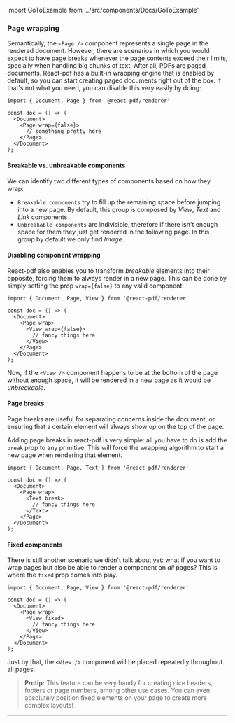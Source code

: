 import GoToExample from '../src/components/Docs/GoToExample'

### Page wrapping

Semantically, the `<Page />` component represents a single page in the rendered document. However, there are scenarios in which you would expect to have page breaks whenever the page contents exceed their limits, specially when handling big chunks of text. After all, PDFs are paged documents. React-pdf has a built-in wrapping engine that is enabled by default, so you can start creating paged documents right out of the box. If that's not what you need, you can disable this very easily by doing:

```
import { Document, Page } from '@react-pdf/renderer'

const doc = () => (
  <Document>
    <Page wrap={false}>
      // something pretty here
    </Page>
  </Document>
);
```

<GoToExample name="page-wrap" />

#### Breakable vs. unbreakable components

We can identify two different types of components based on how they wrap:

- `Breakable components` try to fill up the remaining space before jumping into a new page. By default, this group is composed by _View_, _Text_ and _Link_ components
- `Unbreakable components` are indivisible, therefore if there isn't enough space for them they just get rendered in the following page. In this group by default we only find _Image_.

<GoToExample name="breakable-unbreakable" />

#### Disabling component wrapping

React-pdf also enables you to transform _breakable_ elements into their opposite, forcing them to always render in a new page. This can be done by simply setting the prop `wrap={false}` to any valid component:

```
import { Document, Page, View } from '@react-pdf/renderer'

const doc = () => (
  <Document>
    <Page wrap>
      <View wrap={false}>
        // fancy things here
      </View>
    </Page>
  </Document>
);
```

Now, if the `<View />` component happens to be at the bottom of the page without enough space, it will be rendered in a new page as it would be _unbreakable_.

<GoToExample name="disable-wrapping" />

#### Page breaks

Page breaks are useful for separating concerns inside the document, or ensuring that a certain element will always show up on the top of the page.

Adding page breaks in react-pdf is very simple: all you have to do is add the `break` prop to any primitive. This will force the wrapping algorithm to start a new page when rendering that element.

```
import { Document, Page, Text } from '@react-pdf/renderer'

const doc = () => (
  <Document>
    <Page wrap>
      <Text break>
        // fancy things here
      </Text>
    </Page>
  </Document>
);
```

<GoToExample name="page-breaks" />

#### Fixed components

There is still another scenario we didn't talk about yet: what if you want to wrap pages but also be able to render a component on _all_ pages? This is where the `fixed` prop comes into play.

```
import { Document, Page, View } from '@react-pdf/renderer'

const doc = () => (
  <Document>
    <Page wrap>
      <View fixed>
        // fancy things here
      </View>
    </Page>
  </Document>
);
```

Just by that, the `<View />` component will be placed repeatedly throughout all pages.

> **Protip:** This feature can be very handy for creating nice headers, footers or page numbers, among other use cases. You can even absolutely position fixed elements on your page to create more complex layouts!

<GoToExample name="fixed-components" />

---
